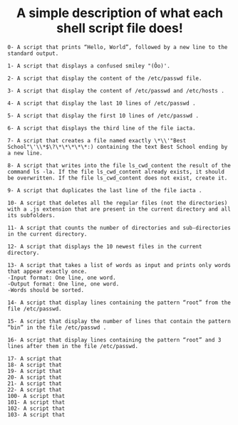    <h1 align="center"> A simple description of what each shell script file does!</h1>

		
    0- A script that prints “Hello, World”, followed by a new line to the standard output.

    1- A script that displays a confused smiley "(Ôo)'.

    2- A script that display the content of the /etc/passwd file.

    3- A script that display the content of /etc/passwd and /etc/hosts .

    4- A script that display the last 10 lines of /etc/passwd .

    5- A script that display the first 10 lines of /etc/passwd .

    6- A script that displays the third line of the file iacta.
	
    7- A script that creates a file named exactly \*\\'"Best School"\'\\*$\?\*\*\*\*\*:) containing the text Best School ending by a new line.
 
    8- A script that writes into the file ls_cwd_content the result of the command ls -la. If the file ls_cwd_content already exists, it should be overwritten. If the file ls_cwd_content does not exist, create it.

    9- A script that duplicates the last line of the file iacta .

    10- A script that deletes all the regular files (not the directories) with a .js extension that are present in the current directory and all its subfolders.

    11- A script that counts the number of directories and sub-directories in the current directory.

    12- A script that displays the 10 newest files in the current directory.
 
    13- A script that takes a list of words as input and prints only words that appear exactly once.
	-Input format: One line, one word.
	-Output format: One line, one word.
	-Words should be sorted.

    14- A script that display lines containing the pattern “root” from the file /etc/passwd.

    15- A script that display the number of lines that contain the pattern “bin” in the file /etc/passwd .

    16- A script that display lines containing the pattern “root” and 3 lines after them in the file /etc/passwd.

    17- A script that 
    18- A script that 
    19- A script that
    20- A script that
    21- A script that
    22- A script that
    100- A script that 
    101- A script that 
    102- A script that 
    103- A script that 
